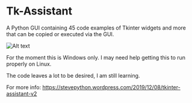 # Tk-Assistant
A Python GUI containing 45 code examples of Tkinter widgets and more that can be copied or executed via the GUI.


![Alt text](https://stevepython.files.wordpress.com/2019/12/python-tkinter-assistant-gui-help-ss1.png "Optional title")

For the moment this is Windows only.
I may need help getting this to run properly on Linux.

The code leaves a lot to be desired, I am still learning.

For more info:
https://stevepython.wordpress.com/2019/12/08/tkinter-assistant-v2
